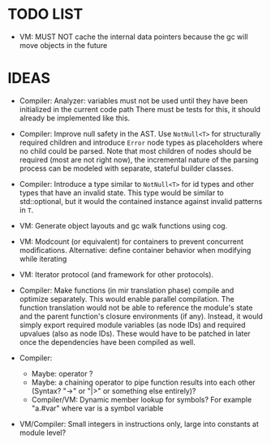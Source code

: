# TODO LIST

-   VM: MUST NOT cache the internal data pointers because the gc will move objects in the future

# IDEAS

-   Compiler: Analyzer: variables must not be used until they have been initialized in the current code path
    There must be tests for this, it should already be implemented like this.

-   Compiler: Improve null safety in the AST. Use `NotNull<T>` for structurally required children and introduce `Error` node types
    as placeholders where no child could be parsed. Note that most children of nodes should be required (most are not right now), the
    incremental nature of the parsing process can be modeled with separate, stateful builder classes.

-   Compiler: Introduce a type similar to `NotNull<T>` for id types and other types that have an invalid state. This type would be
    similar to std::optional<T>, but it would the contained instance against invalid patterns in `T`.

-   VM: Generate object layouts and gc walk functions using cog.

-   VM: Modcount (or equivalent) for containers to prevent concurrent modifications.
    Alternative: define container behavior when modifying while iterating

-   VM: Iterator protocol (and framework for other protocols).

-   Compiler: Make functions (in mir translation phase) compile and optimize separately. This would enable parallel compilation.
    The function translation would not be able to reference the module's state and the parent function's closure environments (if any).
    Instead, it would simply export required module variables (as node IDs) and required upvalues (also as node IDs). These
    would have to be patched in later once the dependencies have been compiled as well.

-   Compiler:

    -   Maybe: operator ?
    -   Maybe: a chaining operator to pipe function results into each other (Syntax? "->" or "|>" or something else entirely)?
    -   Compiler/VM: Dynamic member lookup for symbols? For example "a.#var" where var is a symbol variable

-   VM/Compiler: Small integers in instructions only, large into constants at module level?
